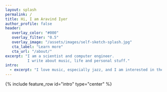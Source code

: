 ```yaml
---
layout: splash
permalink: /
title: Hi, I am Aravind Iyer
author_profile: false
header:
   overlay_color: "#000"
   overlay_filter: "0.5"
   overlay_image: "/assets/images/self-sketch-splash.jpg"
   cta_label: "Learn more"
   cta_url: "/about/"
excerpt: "I am a scientist and computer engineer.
          I write about music, life and personal stuff."
intro:
  - excerpt: "I love music, especially jazz, and I am interested in the little things that make us human. Read my writings on music, observations about life and humanity, and posts on personal events. Let me know if you find something you like."
---
```


{% include feature_row id="intro" type="center" %}

